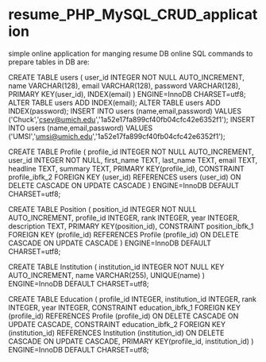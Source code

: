 # resume_PHP_MySQL_CRUD_application
simple online application for manging resume DB online
SQL commands to prepare tables in DB are:

 CREATE TABLE users (
          user_id INTEGER NOT NULL AUTO_INCREMENT,
          name VARCHAR(128),
          email VARCHAR(128),
          password VARCHAR(128),
          PRIMARY KEY(user_id),
          INDEX(email)
     ) ENGINE=InnoDB CHARSET=utf8;
     ALTER TABLE users ADD INDEX(email);
     ALTER TABLE users ADD INDEX(password);
     INSERT INTO users (name,email,password)
          VALUES ('Chuck','csev@umich.edu','1a52e17fa899cf40fb04cfc42e6352f1');
     INSERT INTO users (name,email,password)
          VALUES ('UMSI','umsi@umich.edu','1a52e17fa899cf40fb04cfc42e6352f1');
  
  CREATE TABLE Profile (
  profile_id INTEGER NOT NULL AUTO_INCREMENT,
  user_id INTEGER NOT NULL,
  first_name TEXT,
  last_name TEXT,
  email TEXT,
  headline TEXT,
  summary TEXT,
  PRIMARY KEY(profile_id),
  CONSTRAINT profile_ibfk_2
  FOREIGN KEY (user_id)
  REFERENCES users (user_id)
  ON DELETE CASCADE ON UPDATE CASCADE
) ENGINE=InnoDB DEFAULT CHARSET=utf8;

CREATE TABLE Position (
  position_id INTEGER NOT NULL AUTO_INCREMENT,
  profile_id INTEGER,
  rank INTEGER,
  year INTEGER,
  description TEXT,
  PRIMARY KEY(position_id),
  CONSTRAINT position_ibfk_1
    FOREIGN KEY (profile_id)
    REFERENCES Profile (profile_id)
    ON DELETE CASCADE ON UPDATE CASCADE
) ENGINE=InnoDB DEFAULT CHARSET=utf8;

CREATE TABLE Institution (
  institution_id INTEGER NOT NULL KEY AUTO_INCREMENT,
  name VARCHAR(255),
  UNIQUE(name)
) ENGINE=InnoDB DEFAULT CHARSET=utf8;

CREATE TABLE Education (
  profile_id INTEGER,
  institution_id INTEGER,
  rank INTEGER,
  year INTEGER,
  CONSTRAINT education_ibfk_1
    FOREIGN KEY (profile_id)
    REFERENCES Profile (profile_id)
    ON DELETE CASCADE ON UPDATE CASCADE,
  CONSTRAINT education_ibfk_2
    FOREIGN KEY (institution_id)
    REFERENCES Institution (institution_id)
    ON DELETE CASCADE ON UPDATE CASCADE,
  PRIMARY KEY(profile_id, institution_id)
) ENGINE=InnoDB DEFAULT CHARSET=utf8;
